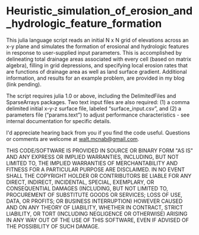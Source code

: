# Heuristic_simulation_of_erosion_and_hydrologic_feature_formation

This julia language script reads an initial N x N grid of elevations across an x-y plane and simulates the formation of erosional and hydrologic features in response to user-supplied input parameters. This is accomplished by delineating total drainage areas associated with every cell (based on matrix algebra), filling in grid depressions, and specifying local erosion rates that are functions of drainage area as well as land surface gradient. Additional information, and results for an example problem, are provided in my blog (link pending).

The script requires julia 1.0 or above, including the DelimitedFiles and SparseArrays packages. Two text input files are also required: (1) a comma delimited initial x-y-z surface file, labeled “surface_input.csv”, and (2) a parameters file (“params.text”) to adjust performance characteristics - see internal documentation for specific details.

I'd appreciate hearing back from you if you find the code useful. Questions or comments are welcome at walt.mcnab@gmail.com.

THIS CODE/SOFTWARE IS PROVIDED IN SOURCE OR BINARY FORM "AS IS" AND ANY EXPRESS OR IMPLIED WARRANTIES, INCLUDING, BUT NOT LIMITED TO, THE IMPLIED WARRANTIES OF MERCHANTABILITY AND FITNESS FOR A PARTICULAR PURPOSE ARE DISCLAIMED. IN NO EVENT SHALL THE COPYRIGHT HOLDER OR CONTRIBUTORS BE LIABLE FOR ANY DIRECT, INDIRECT, INCIDENTAL, SPECIAL, EXEMPLARY, OR CONSEQUENTIAL DAMAGES (INCLUDING, BUT NOT LIMITED TO, PROCUREMENT OF SUBSTITUTE GOODS OR SERVICES; LOSS OF USE, DATA, OR PROFITS; OR BUSINESS INTERRUPTION) HOWEVER CAUSED AND ON ANY THEORY OF LIABILITY, WHETHER IN CONTRACT, STRICT LIABILITY, OR TORT (INCLUDING NEGLIGENCE OR OTHERWISE) ARISING IN ANY WAY OUT OF THE USE OF THIS SOFTWARE, EVEN IF ADVISED OF THE POSSIBILITY OF SUCH DAMAGE.

